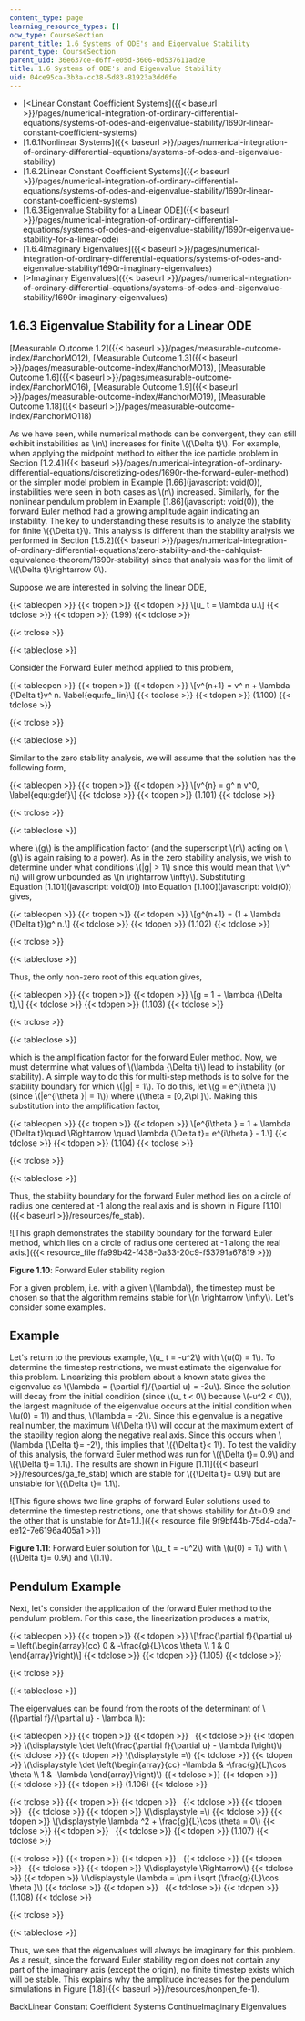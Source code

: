 ```yaml
---
content_type: page
learning_resource_types: []
ocw_type: CourseSection
parent_title: 1.6 Systems of ODE's and Eigenvalue Stability
parent_type: CourseSection
parent_uid: 36e637ce-d6ff-e05d-3606-0d537611ad2e
title: 1.6 Systems of ODE's and Eigenvalue Stability
uid: 04ce95ca-3b3a-cc38-5d83-81923a3dd6fe
---
```


*   [\<Linear Constant Coefficient Systems]({{< baseurl >}}/pages/numerical-integration-of-ordinary-differential-equations/systems-of-odes-and-eigenvalue-stability/1690r-linear-constant-coefficient-systems)
*   [1.6.1Nonlinear Systems]({{< baseurl >}}/pages/numerical-integration-of-ordinary-differential-equations/systems-of-odes-and-eigenvalue-stability)
*   [1.6.2Linear Constant Coefficient Systems]({{< baseurl >}}/pages/numerical-integration-of-ordinary-differential-equations/systems-of-odes-and-eigenvalue-stability/1690r-linear-constant-coefficient-systems)
*   [1.6.3Eigenvalue Stability for a Linear ODE]({{< baseurl >}}/pages/numerical-integration-of-ordinary-differential-equations/systems-of-odes-and-eigenvalue-stability/1690r-eigenvalue-stability-for-a-linear-ode)
*   [1.6.4Imaginary Eigenvalues]({{< baseurl >}}/pages/numerical-integration-of-ordinary-differential-equations/systems-of-odes-and-eigenvalue-stability/1690r-imaginary-eigenvalues)
*   [\>Imaginary Eigenvalues]({{< baseurl >}}/pages/numerical-integration-of-ordinary-differential-equations/systems-of-odes-and-eigenvalue-stability/1690r-imaginary-eigenvalues)

1.6.3 Eigenvalue Stability for a Linear ODE
-------------------------------------------

[Measurable Outcome 1.2]({{< baseurl >}}/pages/measurable-outcome-index/#anchorMO12), [Measurable Outcome 1.3]({{< baseurl >}}/pages/measurable-outcome-index/#anchorMO13), [Measurable Outcome 1.6]({{< baseurl >}}/pages/measurable-outcome-index/#anchorMO16), [Measurable Outcome 1.9]({{< baseurl >}}/pages/measurable-outcome-index/#anchorMO19), [Measurable Outcome 1.18]({{< baseurl >}}/pages/measurable-outcome-index/#anchorMO118)

As we have seen, while numerical methods can be convergent, they can still exhibit instabilities as \\(n\\) increases for finite \\({\\Delta t}\\). For example, when applying the midpoint method to either the ice particle problem in Section [1.2.4]({{< baseurl >}}/pages/numerical-integration-of-ordinary-differential-equations/discretizing-odes/1690r-the-forward-euler-method) or the simpler model problem in Example [1.66](javascript: void(0)), instabilities were seen in both cases as \\(n\\) increased. Similarly, for the nonlinear pendulum problem in Example [1.86](javascript: void(0)), the forward Euler method had a growing amplitude again indicating an instability. The key to understanding these results is to analyze the stability for finite \\({\\Delta t}\\). This analysis is different than the stability analysis we performed in Section [1.5.2]({{< baseurl >}}/pages/numerical-integration-of-ordinary-differential-equations/zero-stability-and-the-dahlquist-equivalence-theorem/1690r-stability) since that analysis was for the limit of \\({\\Delta t}\\rightarrow 0\\).

Suppose we are interested in solving the linear ODE,

{{< tableopen >}}
{{< tropen >}}
{{< tdopen >}}
\\\[u\_ t = \\lambda u.\\\]
{{< tdclose >}}
{{< tdopen >}}
(1.99)
{{< tdclose >}}

{{< trclose >}}

{{< tableclose >}}

Consider the Forward Euler method applied to this problem,

{{< tableopen >}}
{{< tropen >}}
{{< tdopen >}}
\\\[v^{n+1} = v^ n + \\lambda {\\Delta t}v^ n. \\label{equ:fe\_ lin}\\\]
{{< tdclose >}}
{{< tdopen >}}
(1.100)
{{< tdclose >}}

{{< trclose >}}

{{< tableclose >}}

Similar to the zero stability analysis, we will assume that the solution has the following form,

{{< tableopen >}}
{{< tropen >}}
{{< tdopen >}}
\\\[v^{n} = g^ n v^0, \\label{equ:gdef}\\\]
{{< tdclose >}}
{{< tdopen >}}
(1.101)
{{< tdclose >}}

{{< trclose >}}

{{< tableclose >}}

where \\(g\\) is the amplification factor (and the superscript \\(n\\) acting on \\(g\\) is again raising to a power). As in the zero stability analysis, we wish to determine under what conditions \\(|g| > 1\\) since this would mean that \\(v^ n\\) will grow unbounded as \\(n \\rightarrow \\infty\\). Substituting Equation [1.101](javascript: void(0)) into Equation [1.100](javascript: void(0)) gives,

{{< tableopen >}}
{{< tropen >}}
{{< tdopen >}}
\\\[g^{n+1} = (1 + \\lambda {\\Delta t})g^ n.\\\]
{{< tdclose >}}
{{< tdopen >}}
(1.102)
{{< tdclose >}}

{{< trclose >}}

{{< tableclose >}}

Thus, the only non-zero root of this equation gives,

{{< tableopen >}}
{{< tropen >}}
{{< tdopen >}}
\\\[g = 1 + \\lambda {\\Delta t},\\\]
{{< tdclose >}}
{{< tdopen >}}
(1.103)
{{< tdclose >}}

{{< trclose >}}

{{< tableclose >}}

which is the amplification factor for the forward Euler method. Now, we must determine what values of \\(\\lambda {\\Delta t}\\) lead to instability (or stability). A simple way to do this for multi-step methods is to solve for the stability boundary for which \\(|g| = 1\\). To do this, let \\(g = e^{i\\theta }\\) (since \\(|e^{i\\theta }| = 1\\)) where \\(\\theta = \[0,2\\pi \]\\). Making this substitution into the amplification factor,

{{< tableopen >}}
{{< tropen >}}
{{< tdopen >}}
\\\[e^{i\\theta } = 1 + \\lambda {\\Delta t}\\quad \\Rightarrow \\quad \\lambda {\\Delta t}= e^{i\\theta } - 1.\\\]
{{< tdclose >}}
{{< tdopen >}}
(1.104)
{{< tdclose >}}

{{< trclose >}}

{{< tableclose >}}

Thus, the stability boundary for the forward Euler method lies on a circle of radius one centered at -1 along the real axis and is shown in Figure [1.10]({{< baseurl >}}/resources/fe_stab).

![This graph demonstrates the stability boundary for the forward Euler method, which lies on a circle of radius one centered at -1 along the real axis.]({{< resource_file ffa99b42-f438-0a33-20c9-f53791a67819 >}})

**Figure 1.10**: Forward Euler stability region

For a given problem, i.e. with a given \\(\\lambda\\), the timestep must be chosen so that the algorithm remains stable for \\(n \\rightarrow \\infty\\). Let's consider some examples.

Example
-------

Let's return to the previous example, \\(u\_ t = -u^2\\) with \\(u(0) = 1\\). To determine the timestep restrictions, we must estimate the eigenvalue for this problem. Linearizing this problem about a known state gives the eigenvalue as \\(\\lambda = {\\partial f}/{\\partial u} = -2u\\). Since the solution will decay from the initial condition (since \\(u\_ t \< 0\\) because \\(-u^2 \< 0\\)), the largest magnitude of the eigenvalue occurs at the initial condition when \\(u(0) = 1\\) and thus, \\(\\lambda = -2\\). Since this eigenvalue is a negative real number, the maximum \\({\\Delta t}\\) will occur at the maximum extent of the stability region along the negative real axis. Since this occurs when \\(\\lambda {\\Delta t}= -2\\), this implies that \\({\\Delta t}\< 1\\). To test the validity of this analysis, the forward Euler method was run for \\({\\Delta t}= 0.9\\) and \\({\\Delta t}= 1.1\\). The results are shown in Figure [1.11]({{< baseurl >}}/resources/ga_fe_stab) which are stable for \\({\\Delta t}= 0.9\\) but are unstable for \\({\\Delta t}= 1.1\\).

![This figure shows two line graphs of forward Euler solutions used to determine the timestep restrictions, one that shows stability for Δt=0.9 and the other that is unstable for Δt=1.1.]({{< resource_file 9f9bf44b-75d4-cda7-ee12-7e6196a405a1 >}})

**Figure 1.11**: Forward Euler solution for \\(u\_ t = -u^2\\) with \\(u(0) = 1\\) with \\({\\Delta t}= 0.9\\) and \\(1.1\\).

Pendulum Example
----------------

Next, let's consider the application of the forward Euler method to the pendulum problem. For this case, the linearization produces a matrix,

{{< tableopen >}}
{{< tropen >}}
{{< tdopen >}}
\\\[\\frac{\\partial f}{\\partial u} = \\left(\\begin{array}{cc} 0 & -\\frac{g}{L}\\cos \\theta \\\\ 1 & 0 \\end{array}\\right)\\\]
{{< tdclose >}}
{{< tdopen >}}
(1.105)
{{< tdclose >}}

{{< trclose >}}

{{< tableclose >}}

The eigenvalues can be found from the roots of the determinant of \\({\\partial f}/{\\partial u} - \\lambda I\\):

{{< tableopen >}}
{{< tropen >}}
{{< tdopen >}}
 
{{< tdclose >}}
{{< tdopen >}}
\\(\\displaystyle \\det \\left(\\frac{\\partial f}{\\partial u} - \\lambda I\\right)\\)
{{< tdclose >}}
{{< tdopen >}}
\\(\\displaystyle =\\)
{{< tdclose >}}
{{< tdopen >}}
\\(\\displaystyle \\det \\left(\\begin{array}{cc} -\\lambda & -\\frac{g}{L}\\cos \\theta \\\\ 1 & -\\lambda \\end{array}\\right)\\)
{{< tdclose >}}
{{< tdopen >}}
 
{{< tdclose >}}
{{< tdopen >}}
(1.106)
{{< tdclose >}}

{{< trclose >}}
{{< tropen >}}
{{< tdopen >}}
 
{{< tdclose >}}
{{< tdopen >}}
 
{{< tdclose >}}
{{< tdopen >}}
\\(\\displaystyle =\\)
{{< tdclose >}}
{{< tdopen >}}
\\(\\displaystyle \\lambda ^2 + \\frac{g}{L}\\cos \\theta = 0\\)
{{< tdclose >}}
{{< tdopen >}}
 
{{< tdclose >}}
{{< tdopen >}}
(1.107)
{{< tdclose >}}

{{< trclose >}}
{{< tropen >}}
{{< tdopen >}}
 
{{< tdclose >}}
{{< tdopen >}}
 
{{< tdclose >}}
{{< tdopen >}}
\\(\\displaystyle \\Rightarrow\\)
{{< tdclose >}}
{{< tdopen >}}
\\(\\displaystyle \\lambda = \\pm i \\sqrt {\\frac{g}{L}\\cos \\theta }\\)
{{< tdclose >}}
{{< tdopen >}}
 
{{< tdclose >}}
{{< tdopen >}}
(1.108)
{{< tdclose >}}

{{< trclose >}}

{{< tableclose >}}

Thus, we see that the eigenvalues will always be imaginary for this problem. As a result, since the forward Euler stability region does not contain any part of the imaginary axis (except the origin), no finite timestep exists which will be stable. This explains why the amplitude increases for the pendulum simulations in Figure [1.8]({{< baseurl >}}/resources/nonpen_fe-1).

BackLinear Constant Coefficient Systems ContinueImaginary Eigenvalues